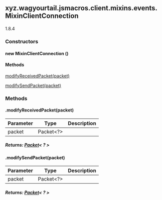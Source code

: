 

xyz.wagyourtail.jsmacros.client.mixins.events.MixinClientConnection
-------------------------------------------------------------------

#### 

1.8.4

### Constructors

#### new MixinClientConnection ()




#### Methods

[modifyReceivedPacket(packet)](#modifyReceivedPacket-Packet-)


[modifySendPacket(packet)](#modifySendPacket-Packet-)



### Methods

#### .modifyReceivedPacket(packet)

| Parameter | Type | Description |
|---|---|---|
| packet | Packet<?> |  |

##### Returns: [Packet](https://wagyourtail.xyz/Projects/MinecraftMappingViewer/App?mapping=INTERMEDIARY,YARN&version=1.20.5&search=net/minecraft/network/packet/Packet)< ? >



#### .modifySendPacket(packet)

| Parameter | Type | Description |
|---|---|---|
| packet | Packet<?> |  |

##### Returns: [Packet](https://wagyourtail.xyz/Projects/MinecraftMappingViewer/App?mapping=INTERMEDIARY,YARN&version=1.20.5&search=net/minecraft/network/packet/Packet)< ? >




